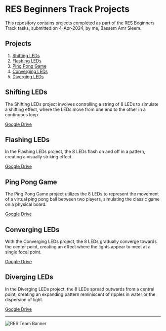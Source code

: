 # RES Beginners Track Projects

This repository contains projects completed as part of the RES Beginners Track tasks, submitted on 4-Apr-2024, by me, Bassem Amr Sleem.

## Projects

1. [Shifting LEDs](#shifting-leds)
2. [Flashing LEDs](#flashing-leds)
3. [Ping Pong Game](#ping-pong-game)
4. [Converging LEDs](#converging-leds)
5. [Diverging LEDs](#diverging-leds)

## Shifting LEDs

The Shifting LEDs project involves controlling a string of 8 LEDs to simulate a shifting effect, where the LEDs move from one end to the other in a continuous loop.

[Google Drive](https://drive.google.com/drive/folders/1gitDfr0EphA4PBCdn_JHdxQZoPWfB31-?usp=drive_link)

## Flashing LEDs

In the Flashing LEDs project, the 8 LEDs flash on and off in a pattern, creating a visually striking effect.

[Google Drive](https://drive.google.com/drive/folders/1vkyU2K5OVTgniPbkAJb7ntj1SEBeASqF?usp=drive_link)

## Ping Pong Game

The Ping Pong Game project utilizes the 8 LEDs to represent the movement of a virtual ping pong ball between two players, simulating the classic game on a physical board.

[Google Drive](https://drive.google.com/drive/folders/1bK5Q0MCuSnPv2nrXZHUn_Tqhx76jWHxX?usp=drive_link)

## Converging LEDs

With the Converging LEDs project, the 8 LEDs gradually converge towards the center point, creating an effect where the lights appear to meet at a single focal point.

[Google Drive]([link-to-google-drive-folder](https://drive.google.com/drive/folders/1HFWnR-Fk-PsszBq_cSYCqLQvX8eJKQsi?usp=drive_link))

## Diverging LEDs

In the Diverging LEDs project, the 8 LEDs spread outwards from a central point, creating an expanding pattern reminiscent of ripples in water or the dispersion of light.

[Google Drive](https://drive.google.com/drive/folders/18VwiQQltLBNpSwSIT9TeQS_9eCFNkWK2?usp=drive_link)

---

![RES Team Banner](https://lh5.googleusercontent.com/xaPQksS4IAj3wYv1jr4THVyFid5oeMtjK_q8ZrucMv3vo7EcTdyGxSzomV_FrZk7GcJSvjcAq2NXZzl9ankCdNZZQh6lmxTsbKse81mZ9boQMtpqdzA9-8SvjctpmtPpiw=w1080)

